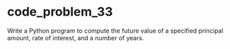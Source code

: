 # code_problem_33
Write a Python program to compute the future value of a specified principal amount, rate of interest, and a number of years.
